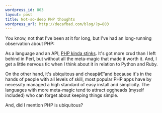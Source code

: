 ```yaml
--- 
wordpress_id: 803
layout: post
title: Not-so-deep PHP thoughts
wordpress_url: http://decafbad.com/blog/?p=803
---
```

You know, not that I've been at it for long, but I've had an long-running observation about PHP:

As a language and an API, [PHP kinda stinks][ps].  It's got more crud than I left behind in Perl, but without all the meta-magic that made it worth it.  And, I get a little nervous tic when I think about it in relation to Python and Ruby.

On the other hand, it's ubiquitous and cheapâ€”and because it's in the hands of people with all levels of skill, most popular PHP apps have by necessity managed a high standard of easy install and simplicity.  The languages with more meta-magic tend to attract eggheads (myself included) who can forget about keeping things simple.

And, did I mention PHP is ubiquitous?

<!-- tags: php webdev perl python ruby -->

[ps]: http://www.netalive.org/swsu/archives/2004/09/why_php_still_s.html
